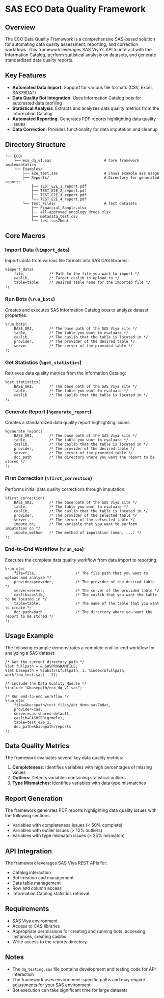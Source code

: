 # SAS ECO Data Quality Framework

## Overview

The ECO Data Quality Framework is a comprehensive SAS-based solution for automating data quality assessment, reporting, and correction workflows. This framework leverages SAS Viya's API to interact with the Information Catalog, perform statistical analysis on datasets, and generate standardized data quality reports.

## Key Features

- **Automated Data Import**: Support for various file formats (CSV, Excel, SAS7BDAT)
- **Data Quality Bot Integration**: Uses Information Catalog bots for automated data profiling
- **Statistical Analysis**: Extracts and analyzes data quality metrics from the Information Catalog
- **Automated Reporting**: Generates PDF reports highlighting data quality issues
- **Data Correction**: Provides functionality for data imputation and cleanup

## Directory Structure

```
└── ECO/
    ├── eco_dq_v1.sas                        # Core framework implementation
    └── Examples/
        ├── e2e_test.sas                     # Shows example e2e usage
        ├── Reports/                         # Directory for generated reports
            ├── TEST_E2E_1_report.pdf
            ├── TEST_E2E_2_report.pdf
            ├── TEST_E2E_3_report.pdf
            └── TEST_E2E_4_report.pdf
        └── Test_Files/                      # Test datasets
            ├── Financial_Sample.xlsx
            ├── all-approved_oncology_drugs.xlsx
            ├── metadata_test.csv
            └── test.sas7bdat
```

## Core Macros

### Import Data (`%import_data`)

Imports data from various file formats into SAS CAS libraries:

```sas
%import_data(
    file,           /* Path to the file you want to import */
    caslib,         /* Target caslib to upload to */
    table=table     /* Desired table name for the imported file */
);
```

### Run Bots (`%run_bots`)

Creates and executes SAS Information Catalog bots to analyze dataset properties:

```sas
%run_bots(
    BASE_URI,       /* The base path of the SAS Viya site */
    table,          /* The table you want to evaluate */
    caslib,         /* The caslib that the table is located in */
    provider,       /* The provider of the desired table */
    server          /* The server of the provided table */
);
```

### Get Statistics (`%get_statistics`)

Retrieves data quality metrics from the Information Catalog:

```sas
%get_statistics(
    BASE_URI,       /* The base path of the SAS Viya site */
    table,          /* The table you want to evaluate */
    caslib          /* The caslib that the table is located in */
);
```

### Generate Report (`%generate_report`)

Creates a standardized data quality report highlighting issues:

```sas
%generate_report(
    BASE_URI,       /* The base path of the SAS Viya site */
    table,          /* The table you want to evaluate */
    caslib,         /* The caslib that the table is located in */
    provider,       /* The provider of the desired table */
    server,         /* The server of the provided table */
    doc_path        /* The directory where you want the report to be stored */
);
```

### First Correction (`%first_correction`)

Performs initial data quality corrections through imputation:

```sas
%first_correction(
    BASE_URI,       /* The base path of the SAS Viya site */
    table,          /* The table you want to evaluate */
    caslib,         /* The caslib that the table is located in */
    provider,       /* The provider of the selected table */
    server,         /* The server of the selsected table */
    impute_on,      /* The variable that you want to perform imputation on */
    impute_method   /* The method of imputation (mean, ...) */
);
```

### End-to-End Workflow (`%run_e2e`)

Executes the complete data quality workflow from data import to reporting:

```sas
%run_e2e(
    file=file,                  /* The file path that you want to upload and analyze */
    provider=provider,          /* The provider of the desired table */
    server=server,              /* The server of the provided table */
    caslib=caslib,              /* The caslib that you want the table to be located in */
    table=table,                /* The name of the table that you want to create */
    doc_path=path               /* The directory where you want the report to be stored */
);
```

## Usage Example

The following example demonstrates a complete end-to-end workflow for analyzing a SAS dataset:

```sas
/* Get the current directory path */
%let fullpath = &_SASPROGRAMFILE;
%let basepath = %substr(&fullpath, 1, %index(&fullpath, workflow_test.sas) - 2);

/* Include the Data Quality Module */
%include "&basepath/eco_dq_v1.sas";

/* Run end-to-end workflow */
%run_e2e(
    file=&basepath/test_files/abt_demo.sas7bdat,
    provider=cas,
    server=cas-shared-default,
    caslib=CASUSER(grmelv),
    table=test_e2e_1,
    doc_path=&basepath/reports
);
```

## Data Quality Metrics

The framework evaluates several key data quality metrics:

1. **Completeness**: Identifies variables with high percentages of missing values
2. **Outliers**: Detects variables containing statistical outliers
3. **Type Mismatches**: Identifies variables with data type mismatches

## Report Generation

The framework generates PDF reports highlighting data quality issues with the following sections:

- Variables with completeness issues (< 50% complete)
- Variables with outlier issues (> 10% outliers)
- Variables with type mismatch issues (> 25% mismatch)

## API Integration

The framework leverages SAS Viya REST APIs for:

- Catalog interaction
- Bot creation and management
- Data table management
- Row and column access
- Information Catalog statistics retrieval

## Requirements

- SAS Viya environment
- Access to CAS libraries
- Appropriate permissions for creating and running bots, accessing instances, creating caslibs
- Write access to the reports directory

## Notes

- The `dq_testing.sas` file contains development and testing code for API interaction
- The framework uses environment-specific paths and may require adjustments for your SAS environment
- Bot execution can take significant time for large datasets
